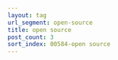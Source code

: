 ```yaml
---
layout: tag
url_segment: open-source
title: open source
post_count: 3
sort_index: 00584-open source
---
```

